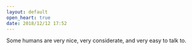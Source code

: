 ```yaml
---
layout: default
open_heart: true
date: 2018/12/12 17:52
---
```


Some humans are very nice, very considerate, and very easy to talk to.
